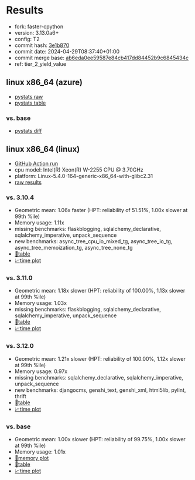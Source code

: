 # Results

- fork: faster-cpython
- version: 3.13.0a6+
- config: T2
- commit hash: [3e1b870](https://github.com/faster%2dcpython/cpython/commit/3e1b870)
- commit date: 2024-04-29T08:37:40+01:00
- commit merge base: [ab6eda0ee59587e84cb417dd84452b9c6845434c](https://github.com/faster%2dcpython/cpython/commit/ab6eda0ee59587e84cb417dd84452b9c6845434c)
- ref: tier_2_yield_value

## linux x86_64 (azure)

- [pystats raw](bm-20240429-azure-x86_64-faster%252dcpython-tier_2_yield_value-3.13.0a6%2B-3e1b870-pystats.json)
- [pystats table](bm-20240429-azure-x86_64-faster%252dcpython-tier_2_yield_value-3.13.0a6%2B-3e1b870-pystats.md)

### vs. base

- [pystats diff](bm-20240429-azure-x86_64-faster%252dcpython-tier_2_yield_value-3.13.0a6%2B-3e1b870-pystats-vs-base.md)

## linux x86_64 (linux)

- [GitHub Action run](https://github.com/faster-cpython/benchmarking/actions/runs/8875103345)
- cpu model: Intel(R) Xeon(R) W-2255 CPU @ 3.70GHz
- platform: Linux-5.4.0-164-generic-x86_64-with-glibc2.31
- [raw results](bm-20240429-linux-x86_64-faster%252dcpython-tier_2_yield_value-3.13.0a6%2B-3e1b870.json)

### vs. 3.10.4

- Geometric mean: 1.06x faster (HPT: reliability of 51.51%, 1.00x slower at 99th %ile)
- Memory usage: 1.11x
- missing benchmarks: flaskblogging, sqlalchemy_declarative, sqlalchemy_imperative, unpack_sequence
- new benchmarks: async_tree_cpu_io_mixed_tg, async_tree_io_tg, async_tree_memoization_tg, async_tree_none_tg
- [📄table](bm-20240429-linux-x86_64-faster%252dcpython-tier_2_yield_value-3.13.0a6%2B-3e1b870-vs-3.10.4.md)
- [📈time plot](bm-20240429-linux-x86_64-faster%252dcpython-tier_2_yield_value-3.13.0a6%2B-3e1b870-vs-3.10.4.png)

### vs. 3.11.0

- Geometric mean: 1.18x slower (HPT: reliability of 100.00%, 1.13x slower at 99th %ile)
- Memory usage: 1.03x
- missing benchmarks: flaskblogging, sqlalchemy_declarative, sqlalchemy_imperative, unpack_sequence
- [📄table](bm-20240429-linux-x86_64-faster%252dcpython-tier_2_yield_value-3.13.0a6%2B-3e1b870-vs-3.11.0.md)
- [📈time plot](bm-20240429-linux-x86_64-faster%252dcpython-tier_2_yield_value-3.13.0a6%2B-3e1b870-vs-3.11.0.png)

### vs. 3.12.0

- Geometric mean: 1.21x slower (HPT: reliability of 100.00%, 1.12x slower at 99th %ile)
- Memory usage: 0.97x
- missing benchmarks: sqlalchemy_declarative, sqlalchemy_imperative, unpack_sequence
- new benchmarks: djangocms, genshi_text, genshi_xml, html5lib, pylint, thrift
- [📄table](bm-20240429-linux-x86_64-faster%252dcpython-tier_2_yield_value-3.13.0a6%2B-3e1b870-vs-3.12.0.md)
- [📈time plot](bm-20240429-linux-x86_64-faster%252dcpython-tier_2_yield_value-3.13.0a6%2B-3e1b870-vs-3.12.0.png)

### vs. base

- Geometric mean: 1.00x slower (HPT: reliability of 99.75%, 1.00x slower at 99th %ile)
- Memory usage: 1.01x
- [🧠memory plot](bm-20240429-linux-x86_64-faster%252dcpython-tier_2_yield_value-3.13.0a6%2B-3e1b870-vs-base-mem.png)
- [📄table](bm-20240429-linux-x86_64-faster%252dcpython-tier_2_yield_value-3.13.0a6%2B-3e1b870-vs-base.md)
- [📈time plot](bm-20240429-linux-x86_64-faster%252dcpython-tier_2_yield_value-3.13.0a6%2B-3e1b870-vs-base.png)

